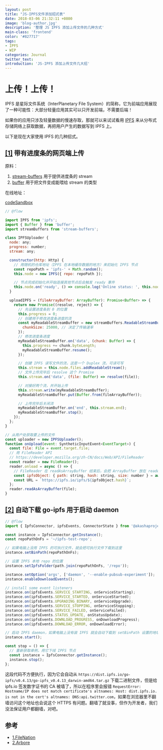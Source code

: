```yaml
---
layout: post
title: "JS-IPFS文件添加招式表"
date: 2018-03-06 21:32:11 +0800
image: 'blog-author.jpg'
description: '整理 JS IPFS 添加上传文件的几种方式'
main-class: 'frontend'
color: '#827717'
tags:
- IPFS
- WIP
categories: Journal
twitter_text:
introduction: 'JS-IPFS 添加上传文件几大招'
---
```

# 上传！上传！

IPFS 是星际文件系统（InterPlanetary File System）的简称，它为前端应用展现了一种可能性：大部分轻量应用其实可以只开发前端，不需要后端！

如果你的应用只涉及轻量数据的慢速存取，那就可以来试试看用 [IPFS](https://www.npmjs.com/package/ipfs) 来从分布式存储网络上获取数据，再把用户产生的数据写到 IPFS 上。

以下是现在大家使用 IPFS 的几种招式。

## [[1]](#1) 带有进度条的网页端上传

原料：

1. [stream-buffers](https://www.npmjs.com/package/stream-buffers) 用于提供进度条的 stream
1. [buffer](https://www.npmjs.com/package/buffer) 用于把文件变成能喂给 stream 的类型

在线地址：

[codeSandbox](https://codesandbox.io/s/km9kwoj64r)

```js
// @flow

import IPFS from 'ipfs';
import { Buffer } from 'buffer';
import streamBuffers from 'stream-buffers';

class IPFSUploader {
  node: any;
  progress: number;
  stream: any;

  constructor(http: Http) {
    // 用随机的仓库地址（IPFS 在本地缓存数据的地方）来初始化 IPFS 节点
    const repoPath = 'ipfs-' + Math.random();
    this.node = new IPFS({ repo: repoPath });

    // 节点完成初始化并开始连接其他节点后会触发 ready 事件
    this.node.on('ready', () => console.log('Online status: ', this.node.isOnline() ? 'online' : 'offline'));
  }

  uploadIPFS = (fileArrayBuffer: ArrayBuffer): Promise<Buffer> => {
    return new Promise((resolve, reject) => {
      // 先设置进度条到 0 的位置
      this.progress = 0;
      // 创建用于修改进度条进度的流
      const myReadableStreamBuffer = new streamBuffers.ReadableStreamBuffer({
        chunkSize: 25000, // 决定了传输速率
      });
      // 修改进度条进度
      myReadableStreamBuffer.on('data', (chunk: Buffer) => {
        this.progress += chunk.byteLength;
        myReadableStreamBuffer.resume();
      });

      // 创建 IPFS 读写文件的流，这是一个 Duplex 流，可读可写
      this.stream = this.node.files.addReadableStream();
      // 文件上传完毕后 resolve 这个 Promise
      this.stream.on('data', (file: Buffer) => resolve(file));

      // 对接好两个流，并开始上传
      this.stream.write(myReadableStreamBuffer);
      myReadableStreamBuffer.put(Buffer.from(fileArrayBuffer));

      // 上传完毕后关闭流
      myReadableStreamBuffer.on('end', this.stream.end);
      myReadableStreamBuffer.stop();
    });
  };
}

// 从用户处获取要上传的文件
const uploader = new IPFSUploader();
function onUpload(event: SyntheticInputEvent<EventTarget>) {
  const file: File = event.target.file;
  // 用 FileReader API
  // https://developer.mozilla.org/zh-CN/docs/Web/API/FileReader
  const reader = new FileReader();
  reader.onload = async () => {
    // FileReader 在 readAsArrayBuffer 结束后，会把 ArrayBuffer 放在 reader.result 里
    const ipfsObject: { path: string, hash: string, size: number } = await uploader.uploadIPFS(reader.result);
    const URL = `https://ipfs.io/ipfs/${ipfsObject.hash}`;
  };
  reader.readAsArrayBuffer(file);
}
```

## [[2]](#2) 自动下载 go-ipfs 用于启动 daemon

```js
// @flow
import { IpfsConnector, ipfsEvents, ConnectorState } from '@akashaproject/ipfs-connector';

const instance = IpfsConnector.getInstance();
const repoPathOnFs = '~/ipfs-test-repo';

// 如果电脑上没用 IPFS 的可执行文件，就会把可执行文件下载到这里
instance.setBinPath(repoPathOnFs);

// 设置 IPFS 本地 repo 的位置
instance.setIpfsFolder(path.join(repoPathOnFs, '/repo'));

instance.setOption('args', ['daemon', '--enable-pubsub-experiment']);
instance.enableDownloadEvents();

// install some event listeners
instance.on(ipfsEvents.SERVICE_STARTING, onServiceStarting);
instance.on(ipfsEvents.SERVICE_STARTED, onServiceStarted);
instance.on(ipfsEvents.UPGRADING_BINARY, onServiceUpgrade);
instance.on(ipfsEvents.SERVICE_STOPPING, onServiceStopping);
instance.on(ipfsEvents.SERVICE_FAILED, onServiceFailed);
instance.on(ipfsEvents.STATUS_UPDATE, onStatusUpdate);
instance.on(ipfsEvents.DOWNLOAD_PROGRESS, onDownloadProgress);
instance.on(ipfsEvents.DOWNLOAD_ERROR, onDownloadError);

// 启动 IPFS daemon，如果电脑上没有装 IPFS 就会自动下载到 setBinPath 设置的地址里
instance.start();

const stop = () => {
  // 重新获取单例，用它下线 IPFS 节点
  const instance = IpfsConnector.getInstance();
  instance.stop();
};

```

这段代码不方便执行，因为它会自动从 ```https://dist.ipfs.io/go-ipfs/v0.4.13/go-ipfs_v0.4.13_darwin-amd64.tar.gz``` 下载二进制文件，但是给 ipfs.io 签发数字证书的 CA 被墙了，所以在程序里会报错 ```RequestError: Hostname/IP does not match certificate's altnames: Host: dist.ipfs.io. is not in the cert's altnames: DNS:api.twitter.com```，如果在浏览器里不翻墙访问这个地址也会说这个 HTTPS 有问题。翻墙了就没事，但作为开发者，我们没法保证用户都翻墙，对吧。




## 参考

* [<span id="1">1.FileNation</span>](https://github.com/FileNation/FileNation/blob/6c29fdec6494c1674ac71c1c0555d94eec72a7b9/src/app/ipfs.service.ts#L28)
* [<span id="2">2.Arbore</span>](https://github.com/MichaelMure/Arbore/blob/master/app/ipfs/ipfsMain.js)
